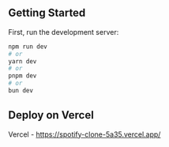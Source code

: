 ## Getting Started

First, run the development server:

```bash
npm run dev
# or
yarn dev
# or
pnpm dev
# or
bun dev
```


## Deploy on Vercel

Vercel - https://spotify-clone-5a35.vercel.app/
